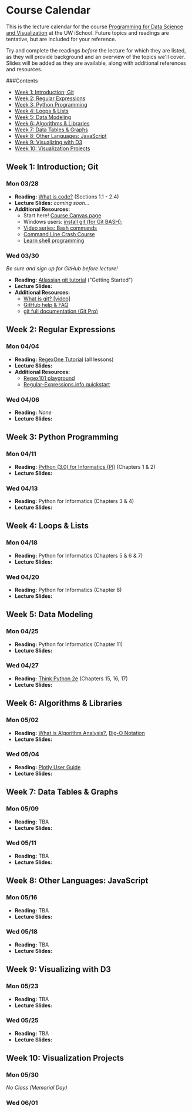 # Course Calendar
This is the lecture calendar for the course [Programming for Data Science and Visualization](https://canvas.uw.edu/courses/1041440) at the UW iSchool. Future topics and readings are tentative, but are included for your reference.

Try and complete the readings _before_ the lecture for which they are listed, as they will provide background and an overview of the topics we'll cover. Slides will be added as they are available, along with additional references and resources.

<!-- doctoc README.md --github --maxlevel 2 --title '###Contents' -->
<!-- START doctoc generated TOC please keep comment here to allow auto update -->
<!-- DON'T EDIT THIS SECTION, INSTEAD RE-RUN doctoc TO UPDATE -->
###Contents

- [Week 1: Introduction; Git](#week-1-introduction-git)
- [Week 2: Regular Expressions](#week-2-regular-expressions)
- [Week 3: Python Programming](#week-3-python-programming)
- [Week 4: Loops & Lists](#week-4-loops-&-lists)
- [Week 5: Data Modeling](#week-5-data-modeling)
- [Week 6: Algorithms & Libraries](#week-6-algorithms-&-libraries)
- [Week 7: Data Tables & Graphs](#week-7-data-tables-&-graphs)
- [Week 8: Other Languages: JavaScript](#week-8-other-languages-javascript)
- [Week 9: Visualizing with D3](#week-9-visualizing-with-d3)
- [Week 10: Visualization Projects](#week-10-visualization-projects)

<!-- END doctoc generated TOC please keep comment here to allow auto update -->

## Week 1: Introduction; Git

### Mon 03/28
- **Reading:**
    [What is code?](http://www.bloomberg.com/graphics/2015-paul-ford-what-is-code/) (Sections 1.1 - 2.4)
- **Lecture Slides:** 
    _coming soon..._
- **Additional Resources:**
    - Start here! [Course Canvas page](https://canvas.uw.edu/courses/1041440) 
    - Windows users: [install git (for Git BASH)](https://git-for-windows.github.io/);
    - [Video series: Bash commands](https://www.youtube.com/watch?v=sqYUYHn-HKg&list=PLCAF7D691FFA25555)
    - [Command Line Crash Course](http://cli.learncodethehardway.org/book/)
    - [Learn shell programming](http://www.learnshell.org/)


### Wed 03/30
_Be sure and sign up for GitHub before lecture!_

- **Reading:**
    [Atlassian git tutorial](https://www.atlassian.com/git/tutorials/what-is-version-control) ("Getting Started")
- **Lecture Slides:** 
- **Additional Resources:**
    - [What is git? [video]](https://git-scm.com/videos)
    - [GitHub help & FAQ](https://help.github.com/)
    - [git full documentation (Git Pro)](https://git-scm.com/book/en/v2)


## Week 2: Regular Expressions
### Mon 04/04
- **Reading:** [RegexOne Tutorial](http://regexone.com/lesson/introduction_abcs) (all lessons)
- **Lecture Slides:** 
- **Additional Resources:**
    - [Regex101 playground](https://regex101.com/#python)
    - [Regular-Expressions.info quickstart](http://www.regular-expressions.info/quickstart.html)


### Wed 04/06
- **Reading:** _None_
- **Lecture Slides:** 


## Week 3: Python Programming
### Mon 04/11
- **Reading:** [Python (3.0) for Informatics (PI)](http://do1.dr-chuck.com/pythonlearn/EN_us/pythonlearn.pdf) (Chapters 1 & 2)
- **Lecture Slides:** 


### Wed 04/13
- **Reading:** Python for Informatics (Chapters 3 & 4)
- **Lecture Slides:** 


## Week 4: Loops & Lists
### Mon 04/18
- **Reading:** Python for Informatics (Chapters 5 & 6 & 7)
- **Lecture Slides:** 


### Wed 04/20
- **Reading:** Python for Informatics (Chapter 8)
- **Lecture Slides:** 



## Week 5: Data Modeling
### Mon 04/25
- **Reading:** Python for Informatics (Chapter 11)
- **Lecture Slides:** 


### Wed 04/27
- **Reading:** [Think Python 2e](http://greenteapress.com/wp/think-python-2e/) (Chapters 15, 16, 17)
- **Lecture Slides:** 



## Week 6: Algorithms & Libraries
### Mon 05/02
- **Reading:** [What is Algorithm Analysis?](http://interactivepython.org/runestone/static/pythonds/AlgorithmAnalysis/WhatIsAlgorithmAnalysis.html), [Big-O Notation](http://interactivepython.org/runestone/static/pythonds/AlgorithmAnalysis/BigONotation.html)
- **Lecture Slides:** 


### Wed 05/04
- **Reading:** [Plotly User Guide](https://plot.ly/python/user-guide/)
- **Lecture Slides:** 


## Week 7: Data Tables & Graphs
### Mon 05/09
- **Reading:** TBA
- **Lecture Slides:** 


### Wed 05/11
- **Reading:** TBA
- **Lecture Slides:** 



## Week 8: Other Languages: JavaScript
### Mon 05/16
- **Reading:** TBA
- **Lecture Slides:** 


### Wed 05/18
- **Reading:** TBA
- **Lecture Slides:** 


## Week 9: Visualizing with D3
### Mon 05/23
- **Reading:** TBA
- **Lecture Slides:** 


### Wed 05/25
- **Reading:** TBA
- **Lecture Slides:** 


## Week 10: Visualization Projects
### Mon 05/30
_No Class (Memorial Day)_ 

### Wed 06/01




